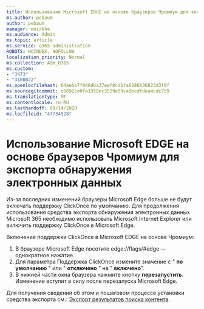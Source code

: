 ```yaml
---
title: Использование Microsoft EDGE на основе браузеров Чромиум для экспорта обнаружения электронных данных
ms.author: pebaum
author: pebaum
manager: mnirkhe
ms.audience: Admin
ms.topic: article
ms.service: o365-administration
ROBOTS: NOINDEX, NOFOLLOW
localization_priority: Normal
ms.collection: Adm_O365
ms.custom:
- "3473"
- "3100022"
ms.openlocfilehash: 64aebb7f048dba37eef8cd1fa6286b36823d3f0f
ms.sourcegitcommit: c6692ce0fa1358ec3529e59ca0ecdfdea4cdc759
ms.translationtype: MT
ms.contentlocale: ru-RU
ms.lasthandoff: 09/14/2020
ms.locfileid: "47734528"
---
```

# <a name="using-microsoft-edge-based-on-chromium-browsers-for-ediscovery-export"></a>Использование Microsoft EDGE на основе браузеров Чромиум для экспорта обнаружения электронных данных

Из-за последних изменений браузеры Microsoft Edge больше не будут включать поддержку ClickOnce по умолчанию. Для продолжения использования средства экспорта обнаружения электронных данных Microsoft 365 необходимо использовать Microsoft Internet Explorer или включить поддержку ClickOnce в Microsoft Edge. 

Включение поддержки ClickOnce в Microsoft EDGE на основе Чромиум: 
1. В браузере Microsoft Edge посетите edge://flags/#edge — однократное нажатие.
2. Для параметра Поддержка ClickOnce измените значение с " **по умолчанию** " или " **отключено** " на " **включено**". 
3. В нижней части окна браузера нажмите кнопку **перезапустить**. <br>
 Изменение вступит в силу после перезапуска Microsoft Edge. 

Для получения сведений об этом и пошаговом процессе установки средства экспорта см.: [ Экспорт результатов поиска контента](https://docs.microsoft.com/microsoft-365/compliance/export-search-results).